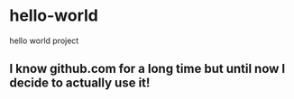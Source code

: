 # hello-world
hello world project

## I know github.com for a long time but until now I decide to actually use it!
